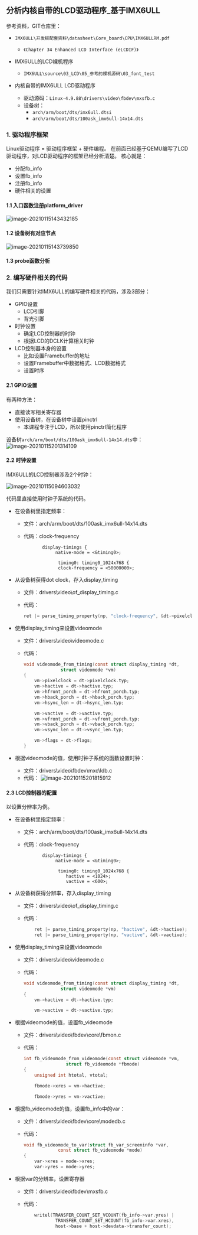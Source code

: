 ## 分析内核自带的LCD驱动程序\_基于IMX6ULL

参考资料，GIT仓库里：

* `IMX6ULL\开发板配套资料\datasheet\Core_board\CPU\IMX6ULLRM.pdf`
  * `《Chapter 34 Enhanced LCD Interface (eLCDIF)》`

* IMX6ULL的LCD裸机程序

  * `IMX6ULL\source\03_LCD\05_参考的裸机源码\03_font_test`

* 内核自带的IMX6ULL LCD驱动程序
  * 驱动源码：`Linux-4.9.88\drivers\video\fbdev\mxsfb.c`
  * 设备树：
    * `arch/arm/boot/dts/imx6ull.dtsi`
    * `arch/arm/boot/dts/100ask_imx6ull-14x14.dts`

### 1. 驱动程序框架

Linux驱动程序 = 驱动程序框架 + 硬件编程。
在前面已经基于QEMU编写了LCD驱动程序，对LCD驱动程序的框架已经分析清楚。
核心就是：

* 分配fb_info
* 设置fb_info
* 注册fb_info
* 硬件相关的设置



#### 1.1 入口函数注册platform_driver

![image-20210115143432185](https://photos.100ask.net/linuxdevicedriver-traning/03_LCD/pic/027_lcd_platform_driver.png)

#### 1.2 设备树有对应节点

![image-20210115143739850](https://photos.100ask.net/linuxdevicedriver-traning/03_LCD/pic/028_lcd_device_tree_node.png)

#### 1.3 probe函数分析



### 2. 编写硬件相关的代码

我们只需要针对IMX6ULL的编写硬件相关的代码，涉及3部分：

* GPIO设置
  * LCD引脚
  * 背光引脚
* 时钟设置
  * 确定LCD控制器的时钟
  * 根据LCD的DCLK计算相关时钟
* LCD控制器本身的设置
  * 比如设置Framebuffer的地址
  * 设置Framebuffer中数据格式、LCD数据格式
  * 设置时序

#### 2.1 GPIO设置

有两种方法：

* 直接读写相关寄存器
* 使用设备树，在设备树中设置pinctrl
  * 本课程专注于LCD，所以使用pinctrl简化程序

设备树`arch/arm/boot/dts/100ask_imx6ull-14x14.dts`中：
![image-20210115201314109](https://photos.100ask.net/linuxdevicedriver-traning/03_LCD/pic/029_lcd_device_tree_pinctrl.png)





#### 2.2 时钟设置

IMX6ULL的LCD控制器涉及2个时钟：

![image-20210115094603032](https://photos.100ask.net/linuxdevicedriver-traning/03_LCD/pic/026_imx6ull_lcd_controller_clock.png)

代码里直接使用时钟子系统的代码。

* 在设备树里指定频率：

  * 文件：arch/arm/boot/dts/100ask_imx6ull-14x14.dts

  * 代码：clock-frequency

    ```shell
           display-timings {
                native-mode = <&timing0>;
    
                 timing0: timing0_1024x768 {
                 clock-frequency = <50000000>;
    ```

    

* 从设备树获得dot clock，存入display_timing

  * 文件：drivers\video\of_display_timing.c

  * 代码：

    ```c
    ret |= parse_timing_property(np, "clock-frequency", &dt->pixelclock);
    ```

* 使用display_timing来设置videomode

  * 文件：drivers\video\videomode.c

  * 代码：

    ```c
    void videomode_from_timing(const struct display_timing *dt,
    			  struct videomode *vm)
    {
    	vm->pixelclock = dt->pixelclock.typ;
    	vm->hactive = dt->hactive.typ;
    	vm->hfront_porch = dt->hfront_porch.typ;
    	vm->hback_porch = dt->hback_porch.typ;
    	vm->hsync_len = dt->hsync_len.typ;
    
    	vm->vactive = dt->vactive.typ;
    	vm->vfront_porch = dt->vfront_porch.typ;
    	vm->vback_porch = dt->vback_porch.typ;
    	vm->vsync_len = dt->vsync_len.typ;
    
    	vm->flags = dt->flags;
    }
    
    ```

    

* 根据videomode的值，使用时钟子系统的函数设置时钟：

  * 文件：drivers\video\fbdev\mxc\ldb.c
  * 代码：
    ![image-20210115201815912](https://photos.100ask.net/linuxdevicedriver-traning/03_LCD/pic/030_set_clk.png)

  

#### 2.3 LCD控制器的配置

以设置分辨率为例。
* 在设备树里指定频率：

  * 文件：arch/arm/boot/dts/100ask_imx6ull-14x14.dts

  * 代码：clock-frequency

    ```shell
           display-timings {
                native-mode = <&timing0>;
    
                 timing0: timing0_1024x768 {
    				hactive = <1024>;
    	            vactive = <600>;
    
    ```
* 从设备树获得分辨率，存入display_timing

  * 文件：drivers\video\of_display_timing.c

  * 代码：

    ```c
    	ret |= parse_timing_property(np, "hactive", &dt->hactive);
    	ret |= parse_timing_property(np, "vactive", &dt->vactive);
    ```

* 使用display_timing来设置videomode

  * 文件：drivers\video\videomode.c

  * 代码：

    ```c
    void videomode_from_timing(const struct display_timing *dt,
    			  struct videomode *vm)
    {
    	vm->hactive = dt->hactive.typ;
    
        vm->vactive = dt->vactive.typ;
    ```
    
    
  
* 根据videomode的值，设置fb_videomode

  * 文件：drivers\video\fbdev\core\fbmon.c

  * 代码：
    
    ```c
    int fb_videomode_from_videomode(const struct videomode *vm,
    				struct fb_videomode *fbmode)
    {
    	unsigned int htotal, vtotal;
    
    	fbmode->xres = vm->hactive;
    
        fbmode->yres = vm->vactive;
    
    ```

* 根据fb_videomode的值，设置fb_info中的var：

  * 文件：drivers\video\fbdev\core\modedb.c

  * 代码：

    ```c
    void fb_videomode_to_var(struct fb_var_screeninfo *var,
    			 const struct fb_videomode *mode)
    {
    	var->xres = mode->xres;
    	var->yres = mode->yres;
    
    ```

    

* 根据var的分辨率，设置寄存器

  * 文件：drivers\video\fbdev\mxsfb.c

  * 代码：

    ```c
    	writel(TRANSFER_COUNT_SET_VCOUNT(fb_info->var.yres) |
    			TRANSFER_COUNT_SET_HCOUNT(fb_info->var.xres),
    			host->base + host->devdata->transfer_count);
    
    ```